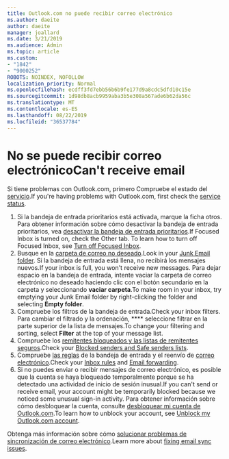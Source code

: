 ```yaml
---
title: Outlook.com no puede recibir correo electrónico
ms.author: daeite
author: daeite
manager: joallard
ms.date: 3/21/2019
ms.audience: Admin
ms.topic: article
ms.custom:
- "1842"
- "9000252"
ROBOTS: NOINDEX, NOFOLLOW
localization_priority: Normal
ms.openlocfilehash: ecdff3fd7ebb56b6b9fe177d9a8cdc5dfd10c15e
ms.sourcegitcommit: 1d98db8acb9959aba3b5e308a567ade6b62da56c
ms.translationtype: MT
ms.contentlocale: es-ES
ms.lasthandoff: 08/22/2019
ms.locfileid: "36537784"
---
```

# <a name="cant-receive-email"></a><span data-ttu-id="0ca20-102">No se puede recibir correo electrónico</span><span class="sxs-lookup"><span data-stu-id="0ca20-102">Can't receive email</span></span>

<span data-ttu-id="0ca20-103">Si tiene problemas con Outlook.com, primero Compruebe el estado del [servicio](https://go.microsoft.com/fwlink/p/?linkid=837482).</span><span class="sxs-lookup"><span data-stu-id="0ca20-103">If you're having problems with Outlook.com, first check the [service status](https://go.microsoft.com/fwlink/p/?linkid=837482).</span></span>

1. <span data-ttu-id="0ca20-104">Si la bandeja de entrada prioritarios está activada, marque la ficha otros. Para obtener información sobre cómo desactivar la bandeja de entrada prioritarios, vea [desactivar la bandeja de entrada prioritarios](https://support.office.com/article/f714d94d-9e63-4217-9ccb-6cb2986aa1b2?wt.mc_id=Office_Outlook_com_Alchemy).</span><span class="sxs-lookup"><span data-stu-id="0ca20-104">If Focused Inbox is turned on, check the Other tab. To learn how to turn off Focused Inbox, see [Turn off Focused Inbox](https://support.office.com/article/f714d94d-9e63-4217-9ccb-6cb2986aa1b2?wt.mc_id=Office_Outlook_com_Alchemy).</span></span>
1. <span data-ttu-id="0ca20-105">Busque en la [carpeta de correo no deseado](https://outlook.live.com/mail/junkemail).</span><span class="sxs-lookup"><span data-stu-id="0ca20-105">Look in your [Junk Email folder](https://outlook.live.com/mail/junkemail).</span></span> <span data-ttu-id="0ca20-106">Si la bandeja de entrada está llena, no recibirá los mensajes nuevos.</span><span class="sxs-lookup"><span data-stu-id="0ca20-106">If your inbox is full, you won't receive new messages.</span></span> <span data-ttu-id="0ca20-107">Para dejar espacio en la bandeja de entrada, intente vaciar la carpeta de correo electrónico no deseado haciendo clic con el botón secundario en la carpeta y seleccionando **vaciar carpeta**.</span><span class="sxs-lookup"><span data-stu-id="0ca20-107">To make room in your inbox, try emptying your Junk Email folder by right-clicking the folder and selecting **Empty folder**.</span></span>
1. <span data-ttu-id="0ca20-108">Compruebe los filtros de la bandeja de entrada.</span><span class="sxs-lookup"><span data-stu-id="0ca20-108">Check your inbox filters.</span></span> <span data-ttu-id="0ca20-109">Para cambiar el filtrado y la ordenación, \*\*\*\* seleccione filtrar en la parte superior de la lista de mensajes.</span><span class="sxs-lookup"><span data-stu-id="0ca20-109">To change your filtering and sorting, select **Filter** at the top of your message list.</span></span>
1. <span data-ttu-id="0ca20-110">Compruebe los [remitentes bloqueados y las listas de remitentes seguros](https://outlook.live.com/mail/options/mail/junkEmail).</span><span class="sxs-lookup"><span data-stu-id="0ca20-110">Check your [Blocked senders and Safe senders lists](https://outlook.live.com/mail/options/mail/junkEmail).</span></span>
1. <span data-ttu-id="0ca20-111">Compruebe [las reglas](https://outlook.live.com/mail/options/mail/rules) de la bandeja de entrada y el reenvío de [correo electrónico](https://outlook.live.com/mail/options/mail/forwarding/forwardingOption).</span><span class="sxs-lookup"><span data-stu-id="0ca20-111">Check your [Inbox rules](https://outlook.live.com/mail/options/mail/rules) and [Email forwarding](https://outlook.live.com/mail/options/mail/forwarding/forwardingOption).</span></span>
1. <span data-ttu-id="0ca20-112">Si no puedes enviar o recibir mensajes de correo electrónico, es posible que la cuenta se haya bloqueado temporalmente porque se ha detectado una actividad de inicio de sesión inusual.</span><span class="sxs-lookup"><span data-stu-id="0ca20-112">If you can't send or receive email, your account might be temporarily blocked because we noticed some unusual sign-in activity.</span></span> <span data-ttu-id="0ca20-113">Para obtener información sobre cómo desbloquear la cuenta, consulte [desbloquear mi cuenta de Outlook.com](https://support.office.com/article/f4ad2701-d166-4d8b-8a6a-9af2a1f8a4c4?wt.mc_id=Office_Outlook_com_Alchemy).</span><span class="sxs-lookup"><span data-stu-id="0ca20-113">To learn how to unblock your account, see [Unblock my Outlook.com account](https://support.office.com/article/f4ad2701-d166-4d8b-8a6a-9af2a1f8a4c4?wt.mc_id=Office_Outlook_com_Alchemy).</span></span>

<span data-ttu-id="0ca20-114">Obtenga más información sobre cómo [solucionar problemas de sincronización de correo electrónico](https://support.office.com/article/d39e3341-8d79-4bf1-b3c7-ded602233642?wt.mc_id=Office_Outlook_com_Alchemy).</span><span class="sxs-lookup"><span data-stu-id="0ca20-114">Learn more about [fixing email sync issues](https://support.office.com/article/d39e3341-8d79-4bf1-b3c7-ded602233642?wt.mc_id=Office_Outlook_com_Alchemy).</span></span>